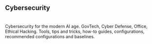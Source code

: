 ## Cybersecurity ##
#
Cybersecurity for the modern AI age. GovTech, Cyber Defense, Office, Ethical Hacking. Tools, tips and tricks, how-to guides, configurations, recommended configurations and baselines.
